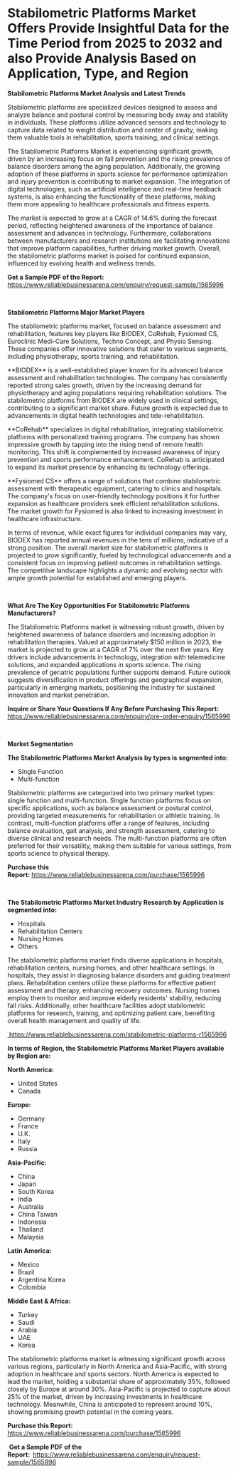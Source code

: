 <p><h1>Stabilometric Platforms Market Offers Provide Insightful Data for the Time Period from 2025 to 2032 and also Provide Analysis Based on Application, Type, and Region</h1></p><p><strong>Stabilometric Platforms Market Analysis and Latest Trends</strong></p>
<p><p>Stabilometric platforms are specialized devices designed to assess and analyze balance and postural control by measuring body sway and stability in individuals. These platforms utilize advanced sensors and technology to capture data related to weight distribution and center of gravity, making them valuable tools in rehabilitation, sports training, and clinical settings.</p><p>The Stabilometric Platforms Market is experiencing significant growth, driven by an increasing focus on fall prevention and the rising prevalence of balance disorders among the aging population. Additionally, the growing adoption of these platforms in sports science for performance optimization and injury prevention is contributing to market expansion. The integration of digital technologies, such as artificial intelligence and real-time feedback systems, is also enhancing the functionality of these platforms, making them more appealing to healthcare professionals and fitness experts.</p><p>The market is expected to grow at a CAGR of 14.6% during the forecast period, reflecting heightened awareness of the importance of balance assessment and advances in technology. Furthermore, collaborations between manufacturers and research institutions are facilitating innovations that improve platform capabilities, further driving market growth. Overall, the stabilometric platforms market is poised for continued expansion, influenced by evolving health and wellness trends.</p></p>
<p><strong>Get a Sample PDF of the Report:&nbsp;</strong> <a href="https://www.reliablebusinessarena.com/enquiry/request-sample/1565996?utm_campaign=1841&utm_medium=2&utm_source=Github&utm_content=ia&utm_term=14042025&utm_id=stabilometric-platforms">https://www.reliablebusinessarena.com/enquiry/request-sample/1565996</a></p>
<p>&nbsp;</p>
<p><strong>Stabilometric Platforms Major Market Players</strong></p>
<p><p>The stabilometric platforms market, focused on balance assessment and rehabilitation, features key players like BIODEX, CoRehab, Fysiomed CS, Euroclinic Medi-Care Solutions, Techno Concept, and Physio Sensing. These companies offer innovative solutions that cater to various segments, including physiotherapy, sports training, and rehabilitation.</p><p>**BIODEX** is a well-established player known for its advanced balance assessment and rehabilitation technologies. The company has consistently reported strong sales growth, driven by the increasing demand for physiotherapy and aging populations requiring rehabilitation solutions. The stabilometric platforms from BIODEX are widely used in clinical settings, contributing to a significant market share. Future growth is expected due to advancements in digital health technologies and tele-rehabilitation.</p><p>**CoRehab** specializes in digital rehabilitation, integrating stabilometric platforms with personalized training programs. The company has shown impressive growth by tapping into the rising trend of remote health monitoring. This shift is complemented by increased awareness of injury prevention and sports performance enhancement. CoRehab is anticipated to expand its market presence by enhancing its technology offerings.</p><p>**Fysiomed CS** offers a range of solutions that combine stabilometric assessment with therapeutic equipment, catering to clinics and hospitals. The company's focus on user-friendly technology positions it for further expansion as healthcare providers seek efficient rehabilitation solutions. The market growth for Fysiomed is also linked to increasing investment in healthcare infrastructure.</p><p>In terms of revenue, while exact figures for individual companies may vary, BIODEX has reported annual revenues in the tens of millions, indicative of a strong position. The overall market size for stabilometric platforms is projected to grow significantly, fueled by technological advancements and a consistent focus on improving patient outcomes in rehabilitation settings. The competitive landscape highlights a dynamic and evolving sector with ample growth potential for established and emerging players.</p></p>
<p>&nbsp;</p>
<p><strong>What Are The Key Opportunities For Stabilometric Platforms Manufacturers?</strong></p>
<p><p>The Stabilometric Platforms market is witnessing robust growth, driven by heightened awareness of balance disorders and increasing adoption in rehabilitation therapies. Valued at approximately $150 million in 2023, the market is projected to grow at a CAGR of 7% over the next five years. Key drivers include advancements in technology, integration with telemedicine solutions, and expanded applications in sports science. The rising prevalence of geriatric populations further supports demand. Future outlook suggests diversification in product offerings and geographical expansion, particularly in emerging markets, positioning the industry for sustained innovation and market penetration.</p></p>
<p><strong>Inquire or Share Your Questions If Any Before Purchasing This Report:</strong> <a href="https://www.reliablebusinessarena.com/enquiry/pre-order-enquiry/1565996?utm_campaign=1841&utm_medium=2&utm_source=Github&utm_content=ia&utm_term=14042025&utm_id=stabilometric-platforms">https://www.reliablebusinessarena.com/enquiry/pre-order-enquiry/1565996</a></p>
<p>&nbsp;</p>
<p><strong>Market Segmentation</strong></p>
<p><strong>The Stabilometric Platforms Market Analysis by types is segmented into:</strong></p>
<p><ul><li>Single Function</li><li>Multi-function</li></ul></p>
<p><p>Stabilometric platforms are categorized into two primary market types: single function and multi-function. Single function platforms focus on specific applications, such as balance assessment or postural control, providing targeted measurements for rehabilitation or athletic training. In contrast, multi-function platforms offer a range of features, including balance evaluation, gait analysis, and strength assessment, catering to diverse clinical and research needs. The multi-function platforms are often preferred for their versatility, making them suitable for various settings, from sports science to physical therapy.</p></p>
<p><strong>Purchase this Report:&nbsp;</strong><a href="https://www.reliablebusinessarena.com/purchase/1565996?utm_campaign=1841&utm_medium=2&utm_source=Github&utm_content=ia&utm_term=14042025&utm_id=stabilometric-platforms">https://www.reliablebusinessarena.com/purchase/1565996</a></p>
<p>&nbsp;</p>
<p><strong>The Stabilometric Platforms Market Industry Research by Application is segmented into:</strong></p>
<p><ul><li>Hospitals</li><li>Rehabilitation Centers</li><li>Nursing Homes</li><li>Others</li></ul></p>
<p><p>The stabilometric platforms market finds diverse applications in hospitals, rehabilitation centers, nursing homes, and other healthcare settings. In hospitals, they assist in diagnosing balance disorders and guiding treatment plans. Rehabilitation centers utilize these platforms for effective patient assessment and therapy, enhancing recovery outcomes. Nursing homes employ them to monitor and improve elderly residents' stability, reducing fall risks. Additionally, other healthcare facilities adopt stabilometric platforms for research, training, and optimizing patient care, benefiting overall health management and quality of life.</p></p>
<p><a href="https://www.reliablebusinessarena.com/stabilometric-platforms-r1565996?utm_campaign=1841&utm_medium=2&utm_source=Github&utm_content=ia&utm_term=14042025&utm_id=stabilometric-platforms">&nbsp;https://www.reliablebusinessarena.com/stabilometric-platforms-r1565996</a></p>
<p><strong>In terms of Region, the Stabilometric Platforms Market Players available by Region are:</strong></p>
<p>
    <p> <strong> North America: </strong>
        <ul>
            <li>United States</li>
            <li>Canada</li>
        </ul>
        </p> 
    <p> <strong> Europe: </strong>
        <ul>
            <li>Germany</li>
            <li>France</li>
            <li>U.K.</li>
            <li>Italy</li>
            <li>Russia</li>
        </ul>
        </p> 
    <p> <strong> Asia-Pacific: </strong>
        <ul>
            <li>China</li>
            <li>Japan</li>
            <li>South Korea</li>
            <li>India</li>
            <li>Australia</li>
            <li>China Taiwan</li>
            <li>Indonesia</li>
            <li>Thailand</li>
            <li>Malaysia</li>
        </ul>
        </p> 
    <p> <strong> Latin America: </strong>
        <ul>
            <li>Mexico</li>
            <li>Brazil</li>
            <li>Argentina Korea</li>
            <li>Colombia</li>
        </ul>
        </p> 
    <p> <strong> Middle East & Africa: </strong>
        <ul>
            <li>Turkey</li>
            <li>Saudi</li>
            <li>Arabia</li>
            <li>UAE</li>
            <li>Korea</li>
        </ul>
    </p>
    </p>
<p><p>The stabilometric platforms market is witnessing significant growth across various regions, particularly in North America and Asia-Pacific, with strong adoption in healthcare and sports sectors. North America is expected to lead the market, holding a substantial share of approximately 35%, followed closely by Europe at around 30%. Asia-Pacific is projected to capture about 25% of the market, driven by increasing investments in healthcare technology. Meanwhile, China is anticipated to represent around 10%, showing promising growth potential in the coming years.</p></p>
<p><strong>Purchase this Report: </strong><a href="https://www.reliablebusinessarena.com/purchase/1565996?utm_campaign=1841&utm_medium=2&utm_source=Github&utm_content=ia&utm_term=14042025&utm_id=stabilometric-platforms">https://www.reliablebusinessarena.com/purchase/1565996</a></p>
<p>&nbsp;<strong>Get a Sample PDF of the Report:&nbsp;&nbsp;</strong><a href="https://www.reliablebusinessarena.com/enquiry/request-sample/1565996?utm_campaign=1841&utm_medium=2&utm_source=Github&utm_content=ia&utm_term=14042025&utm_id=stabilometric-platforms">https://www.reliablebusinessarena.com/enquiry/request-sample/1565996</a></p>
<p><strong></strong></p>
<p><p></p><p></p><p></p></p>